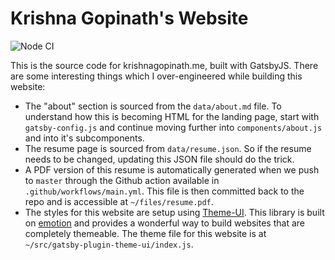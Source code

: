 # Krishna Gopinath's Website

![Node CI](https://github.com/krishnagopinath/website/workflows/Node%20CI/badge.svg)

This is the source code for krishnagopinath.me, built with GatsbyJS. There are some interesting things which I over-engineered while building this website:

- The "about" section is sourced from the `data/about.md` file. To understand how this is becoming HTML for the landing page, start with `gatsby-config.js` and continue moving further into `components/about.js` and into it's subcomponents.
- The resume page is sourced from `data/resume.json`. So if the resume needs to be changed, updating this JSON file should do the trick.
- A PDF version of this resume is automatically generated when we push to `master` through the Github action available in `.github/workflows/main.yml`. This file is then committed back to the repo and is accessible at `~/files/resume.pdf`.
- The styles for this website are setup using [Theme-UI](https://theme-ui.com/). This library is built on [emotion](https://emotion.sh/docs/introduction) and provides a wonderful way to build websites that are completely themeable. The theme file for this website is at `~/src/gatsby-plugin-theme-ui/index.js`.
